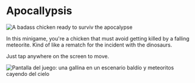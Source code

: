 # Apocallypsis

![A badass chicken ready to surviv the apocalypse](https://external-preview.redd.it/Z9bMu9zr7R8_AQrbTHDsMq3bnWDFG2P3Vki02ime9K4.jpg?width=640&crop=smart&auto=webp&s=8e10f479bc0f48632b4e06ab646a8dcd7cae580f)

In this minigame, you're a chicken that must avoid getting killed by a falling meteorite. Kind of like a rematch
for the incident with the dinosaurs. 

Just tap anywhere on the screen to move.

![Pantalla del juego: una gallina en un escenario baldío y meteoritos cayendo del cielo](https://i.imgur.com/zUaMLcF.jpg?height=240 "Screenshot del juego")
